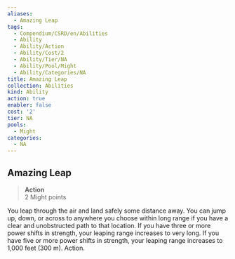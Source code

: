 ```yaml
---
aliases:
  - Amazing Leap
tags:
  - Compendium/CSRD/en/Abilities
  - Ability
  - Ability/Action
  - Ability/Cost/2
  - Ability/Tier/NA
  - Ability/Pool/Might
  - Ability/Categories/NA
title: Amazing Leap
collection: Abilities
kind: Ability
action: true
enabler: false
cost: '2'
tier: NA
pools:
  - Might
categories:
  - NA
---
```

## Amazing Leap  
>**Action**  
>2 Might points
  
You leap through the air and land safely some distance away. You can jump up, down, or across to anywhere you choose within long range if you have a clear and unobstructed path to that location. If you have three or more power shifts in strength, your leaping range increases to very long. If you have five or more power shifts in strength, your leaping range increases to 1,000 feet (300 m). Action.